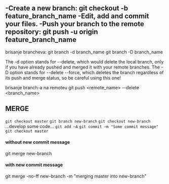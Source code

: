 -Create a new branch:
git checkout -b feature_branch_name
-Edit, add and commit your files.
-Push your branch to the remote repository:
git push -u origin feature_branch_name
-------------------------------------------------------------------------------------
brisanje brancheva:
git branch -d branch_name
git branch -D branch_name

The -d option stands for --delete, which would delete the local branch, only if you have already pushed and merged it with your remote branches.
The -D option stands for --delete --force, which deletes the branch regardless of its push and merge status, so be careful using this one!

brisanje branch-a na remoteu
git push <remote_name> --delete <branch_name>

## MERGE

`git checkout master`
`git branch new-branch`
`git checkout new-branch`
...develop some code...
`git add –A`
`git commit –m "Some commit message"`
`git checkout master`
#### without new commit message
git merge new-branch

#### with new commit message
git merge -no-ff new-branch -m "merging master into new-branch"



